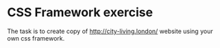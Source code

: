 # CSS Framework exercise

The task is to create copy of http://city-living.london/ website using your own css framework. 